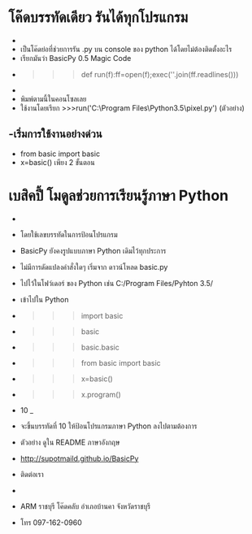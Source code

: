 # โค๊ดบรรทัดเดียว รันได้ทุกโปรแกรม
- 
- เป็นโค๊ดย่อที่ช่วยการรัน .py บน console ของ python ได้โดยไม่ต้องติดตั้งอะไร
- เรียกมันว่า BasicPy 0.5 Magic Code
- >>>def run(f):ff=open(f);exec(''.join(ff.readlines()))
- 
- พิมพ์ตามนี้ในคอนโซลเลย
- ใช้งานโดยเรียก >>>run('C:\Program Files\Python3.5\pixel.py') (ตัวอย่าง)

-เริ่มการใช้งานอย่างด่วน
-
- from basic import basic
- x=basic() เพียง 2 ขั้นตอน

# เบสิคปี้ โมดูลช่วยการเรียนรู้ภาษา Python
-
- โดยใช้เลขบรรทัดในการป้อนโปรแกรม
- BasicPy ยังคงรูปแบบภาษา Python เดิมไว้ทุกประการ
- ไม่มีการดัดแปลงคำสั่งใดๆ เริ่มจาก ดาวน์โหลด basic.py
- ไปไว้ในโฟว์เดอร์ ของ Python เช่น C:/Program Files/Pyhton 3.5/
- เข้าไปใน Python
- >>>import basic
- >>>basic
- >>>basic.basic
- >>>from basic import basic
- >>>x=basic()
- >>>x.program()
- 10 _
- จะขึ้นบรรทัดที่ 10 ให้ป้อนโปรแกรมภาษา Python ลงไปตามต้องการ
- ตัวอย่าง ดูใน README ภาษาอังกฤษ
- http://supotmaild.github.io/BasicPy

- ติดต่อเรา
-
- ARM ราชบุรี โค๊ดคลับ อำเภอบ้านคา จังหวัดราชบุรี
- โทร 097-162-0960
